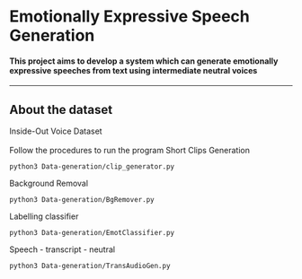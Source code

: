 # Emotionally Expressive Speech Generation

#### This project aims to develop a system which can generate emotionally expressive speeches from text using intermediate neutral voices
---
<h2>About the dataset</h2>
Inside-Out Voice Dataset
<br><br>
Follow the procedures to run the program
Short Clips Generation

`python3 Data-generation/clip_generator.py`

Background Removal

`python3 Data-generation/BgRemover.py`

Labelling classifier

`python3 Data-generation/EmotClassifier.py`

Speech - transcript - neutral 

`python3 Data-generation/TransAudioGen.py`
